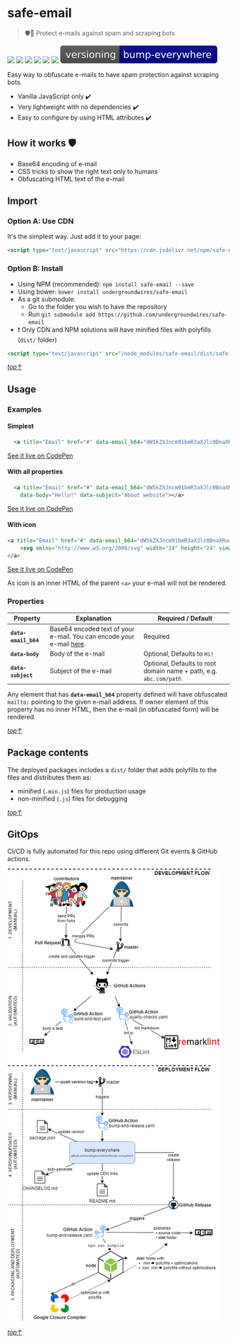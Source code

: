 # safe-email

> 🛡️📧 Protect e-mails against spam and scraping bots

[![](https://img.shields.io/badge/contributions-welcome-brightgreen.svg?style=flat)](https://github.com/undergroundwires/safe-email/issues)
[![](https://github.com/undergroundwires/safe-email/workflows/Publish/badge.svg)](./.github/workflows/publish.yaml)
[![](https://github.com/undergroundwires/safe-email/workflows/Build%20&%20test/badge.svg)](./.github/workflows/build-and-test.yaml)
[![](https://github.com/undergroundwires/safe-email/workflows/Bump%20&%20release/badge.svg)](./.github/workflows/bump-and-release.yaml)
[![](https://github.com/undergroundwires/safe-email/workflows/Quality%20checks/badge.svg)](./.github/workflows/quality-checks.yaml)
[![](https://img.shields.io/npm/v/safe-email)](https://www.npmjs.com/package/safe-email)
[![Auto-versioned by bump-everywhere](https://github.com/undergroundwires/bump-everywhere/blob/master/badge.svg?raw=true)](https://github.com/undergroundwires/bump-everywhere)
<!-- [![](https://img.shields.io/npm/dm/safe-email)](https://www.npmjs.com/package/safe-email)
[![](https://data.jsdelivr.com/v1/package/npm/safe-email/badge?style=rounded)](https://www.jsdelivr.com/package/npm/safe-email) -->

Easy way to obfuscate e-mails to have spam protection against scraping bots.

- Vanilla JavaScript only ✔️
- Very lightweight with no dependencies ✔️
- Easy to configure by using HTML attributes ✔️

## How it works 🛡️

- Base64 encoding of e-mail
- CSS tricks to show the right text only to humans
- Obfuscating HTML text of the e-mail

## Import

### Option A: Use CDN

It's the simplest way. Just add it to your page:

```html
<script type="text/javascript" src="https://cdn.jsdelivr.net/npm/safe-email@1.1.1/dist/safe-email.min.js"></script>
```

### Option B: Install

- Using NPM (recommended): `npm install safe-email --save`
- Using bower: `bower install undergroundwires/safe-email`
- As a git submodule:
  - Go to the folder you wish to have the repository
  - Run `git submodule add https://github.com/undergroundwires/safe-email`
- ❗ Only CDN and NPM solutions will have minified files with polyfills (`dist/` folder)

```html
<script type="text/javascript" src="/node_modules/safe-email/dist/safe-email.min.js"></script>
```

*[top↑](#safe-email)*

## Usage

### Examples

#### Simplest

```html
  <a title="Email" href="#" data-email_b64="dW5kZXJncm91bmR3aXJlc0BnaXRodWIuY29t"></a>
```

[See it live on CodePen](https://codepen.io/undergroundwires/pen/XWbLMOL)

#### With all properties

```html
  <a title="Email" href="#" data-email_b64="dW5kZXJncm91bmR3aXJlc0BnaXRodWIuY29t"
    data-body="Hello!" data-subject="About website"></a>
```

[See it live on CodePen](https://codepen.io/undergroundwires/pen/MWwMpRL)

#### With icon

```html
<a title="Email" href="#" data-email_b64="dW5kZXJncm91bmR3aXJlc0BnaXRodWIuY29t">
    <svg xmlns="http://www.w3.org/2000/svg" width="24" height="24" viewBox="0 0 24 24" fill="none" stroke="currentColor" stroke-width="2" stroke-linecap="round" stroke-linejoin="round"><path d="M4 4h16c1.1.1 2 .9 2 2v12c0 1.1-.9 2-2 2H4c-1.1.1-2-.9-2-2V6c0-1.1.9-2 2-2z"></path><polyline points="22,6 12,13 2,6"></polyline></svg>
</a>
```

[See it live on CodePen](https://codepen.io/undergroundwires/pen/GRJbWaE)

As icon is an inner HTML of the parent `<a>` your e-mail will not be rendered.

### Properties

| Property | Explanation | Required / Default |
| -------- | ----------- | -------- |
| **`data-email_b64`** | Base64 encoded text of your e-mail. You can encode your e-mail [here](https://www.base64encode.org/). | Required |
|  **`data-body`** | Body of the e-mail | Optional, Defaults to `Hi!` |
|  **`data-subject`** | Subject of the e-mail | Optional,  Defaults to root domain name + path, e.g. `abc.com/path` |

Any element that has **`data-email_b64`** property defined will have obfuscated `mailto:` pointing to the given e-mail address. If owner element of this property has no inner HTML, then the e-mail (in obfuscated form) will be rendered.

*[top↑](#safe-email)*

## Package contents

The deployed packages includes a `dist/` folder that adds polyfills to the files and distributes them as:

- minified (`.min.js`) files for production usage
- non-minified (`.js`) files for debugging

*[top↑](#safe-email)*

## GitOps

CI/CD is fully automated for this repo using different Git events & GitHub actions.

![safe-email continuous integration and deployment flow](./img/gitops.png)

*[top↑](#safe-email)*
